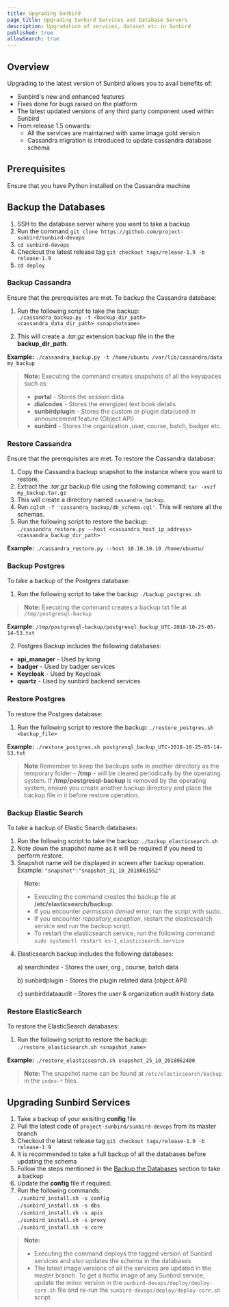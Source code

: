 ```yaml
---
title: Upgrading Sunbird 
page_title: Upgrading Sunbird Services and Database Servers
description: Upgradation of services, dataset etc in Sunbird
published: true
allowSearch: true
---
```


## Overview

Upgrading to the latest version of Sunbird allows you to avail benefits of:

- Sunbird's new and enhanced features
- Fixes done for bugs raised on the platform
- The latest updated versions of any third party component used within Sunbird  
- From release 1.5 onwards:
  - All the services are maintained with same image gold version 
  - Cassandra migration is introduced to update cassandra database schema

## Prerequisites

Ensure that you have Python installed on the Cassandra machine

## Backup the Databases

1. SSH to the database server where you want to take a backup
2. Run the command `git clone https://github.com/project-sunbird/sunbird-devops`
3. `cd sunbird-devops`
4. Checkout the latest release tag `git checkout tags/release-1.9 -b release-1.9`
5. `cd deploy`

### Backup Cassandra

Ensure that the prerequisites are met. To backup the Cassandra database: 
   
1. Run the following script to take the backup:  
`./cassandra_backup.py -t <backup_dir_path> <cassandra_data_dir_path> <snapshotname>` 
	
2. This will create a *.tar.gz* extension backup file in the the **backup_dir_path**. 

**Example:** `./cassandra_backup.py -t /home/ubuntu /var/lib/cassandra/data my_backup`
		
> **Note:** Executing the command creates snapshots of all the keyspaces such as:  
> - **portal**         -  Stores the session data
> - **dialcodes**      -  Stores the energized text book details
> - **sunbirdplugin**  -  Stores the custom or plugin data(used in announcement feature (Object API)
> - **sunbird**	  -  Stores the organization ,user, course, batch, badger etc.
		
### Restore Cassandra

Ensure that the prerequisites are met. To restore the Cassandra database: 

1. Copy the Cassandra backup snapshot to the instance where you want to restore.
2. Extract the *.tar.gz* backup file using the following command: `tar -xvzf my_backup.tar.gz`
3. This will create a directory named `cassandra_backup`.
4. Run `cqlsh -f 'cassandra_backup/db_schema.cql'`. This will restore all the schemas.
5. Run the following script to restore the backup:  
`./cassandra_restore.py --host <cassandra_host_ip_address> <cassandra_backup_dir_path>` 

**Example:** `./cassandra_restore.py --host 10.10.10.10 /home/ubuntu/`

### Backup Postgres

To take a backup of the Postgres database: 

1. Run the following script to take the backup `./backup_postgres.sh`
		
> **Note:** Executing the command creates a backup txt file at `/tmp/postgresql-backup`

**Example:** `/tmp/postgresql-backup/postgresql_backup_UTC-2018-10-25-05-14-53.txt`

2. Postgres Backup includes the following databases:
       
- **api_manager** -	Used by kong
- **badger**      -	Used by badger services
- **Keycloak**    -	Used by Keycloak
- **quartz**      -	Used by sunbird backend services
	

### Restore Postgres

To restore the Postgres database: 

1. Run the following script to restore the backup: `./restore_postgres.sh <backup_file>`

**Example:** `./restore_postgres.sh postgresql_backup_UTC-2018-10-25-05-14-53.txt`

> **Note** Remember to keep the backups safe in another directory as the temporary folder - **/tmp** - will be cleared periodically by the operating system. If **/tmp/postgresql-backup** is removed by the operating system, ensure you create another backup directory and place the backup file in it before restore operation.

### Backup Elastic Search 

To take a backup of Elastic Search databases: 

1. Run the following script to take the backup: `./backup_elasticsearch.sh`
2. Note down the snapshot name as it will be required if you need to perform restore.
3. Snapshot name will be displayed in screen after backup operation. Example: `"snapshot":"snapshot_31_10_2018061552"`

> **Note:** 
> - Executing the command creates the backup file at **/etc/elasticsearch/backup**.
> - If you encounter *permission denied* error, run the script with sudo. 
> - If you encounter *repository_exception*, restart the elasticsearch service and run the backup script.
> - To restart the elasticsearch service, run the following command: `sudo systemctl restart es-1_elasticsearch.service`

 4. Elasticsearch backup includes the following databases: 
		
	a) searchindex      - Stores the user, org , course, batch data
	
	b) sunbirdplugin    - Stores the plugin related data (object API)
	
	c) sunbirddataaudit - Stores the user & organization audit history data

### Restore ElasticSearch

To restore the ElasticSearch databases:  

1. Run the following script to restore the backup: `./restore_elasticsearch.sh <snapshot_name>`

**Example:** `./restore_elasticsearch.sh snapshot_25_10_2018062400`

> **Note:** The snapshot name can be found at `/etc/elasticsearch/backup` in the `index-*` files.


## Upgrading Sunbird Services 

   1. Take a backup of your exisiting **config** file
   2. Pull the latest code of `project-sunbird/sunbird-devops` from its master branch
   3. Checkout the latest release tag `git checkout tags/release-1.9 -b release-1.9`
   4. It is recommended to take a full backup of all the databases before updating the schema 
   5. Follow the steps mentioned in the [Backup the Databases](developer-docs/upgrading/#backup-the-databases) section to take a backup 
   7. Update the **config** file if required.
   6. Run the following commands:  
   	`./sunbird_install.sh -s config`  
	`./sunbird_install.sh -s dbs`  
	`./sunbird_install.sh -s apis`  
	`./sunbird_install.sh -s proxy`  
	`./sunbird_install.sh -s core`  

> **Note:** 
> - Executing the command deploys the tagged version of Sunbird services and also updates the schema in the databases
> - The latest image versions of all the services are updated in the master branch. To get a hotfix image of any Sunbird service, update the minor version in the `sunbird-devops/deploy/deploy-core.sh` file and re-run the `sunbird-devops/deploy/deploy-core.sh` script.

